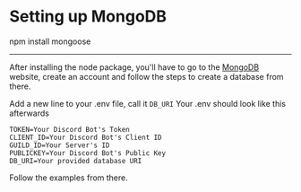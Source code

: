 # Setting up MongoDB

npm install mongoose

-------

After installing the node package, you'll have to go to the [MongoDB](https://www.mongodb.com/) website, create an account and follow the steps to create a database from there.

Add a new line to your .env file, call it `DB_URI`
Your .env should look like this afterwards

```
TOKEN=Your Discord Bot's Token
CLIENT_ID=Your Discord Bot's Client ID
GUILD_ID=Your Server's ID
PUBLICKEY=Your Discord Bot's Public Key
DB_URI=Your provided database URI
```

Follow the examples from there.